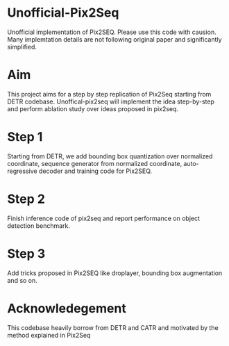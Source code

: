 # Unofficial-Pix2Seq
Unofficial implementation of Pix2SEQ. Please use this code with causion. Many implemtation details are not following original paper and significantly simplified. 

# Aim
This project aims for a step by step replication of Pix2Seq starting from DETR codebase. Unoffical-pix2seq will implement the idea step-by-step and perform ablation study over ideas proposed in pix2seq.

# Step 1
Starting from DETR, we add bounding box quantization over normalized coordinate, sequence generator from normalized coordinate, auto-regressive decoder and training code for Pix2SEQ.

# Step 2
Finish inference code of pix2seq and report performance on object detection benchmark.

# Step 3
Add tricks proposed in Pix2SEQ like droplayer, bounding box augmentation and so on.



# Acknowledegement 
This codebase heavily borrow from DETR and CATR and motivated by the method explained in Pix2Seq
